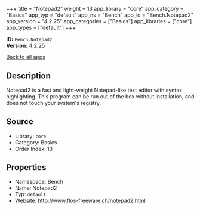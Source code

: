 ﻿+++
title = "Notepad2"
weight = 13
app_library = "core"
app_category = "Basics"
app_typ = "default"
app_ns = "Bench"
app_id = "Bench.Notepad2"
app_version = "4.2.25"
app_categories = ["Basics"]
app_libraries = ["core"]
app_types = ["default"]
+++

**ID:** `Bench.Notepad2`  
**Version:** 4.2.25  
<!--more-->

[Back to all apps](/apps/)

## Description
Notepad2 is a fast and light-weight Notepad-like text editor with syntax highlighting.
This program can be run out of the box without installation, and does not touch your system's registry.

## Source

* Library: `core`
* Category: Basics
* Order Index: 13

## Properties

* Namespace: Bench
* Name: Notepad2
* Typ: `default`
* Website: <http://www.flos-freeware.ch/notepad2.html>

